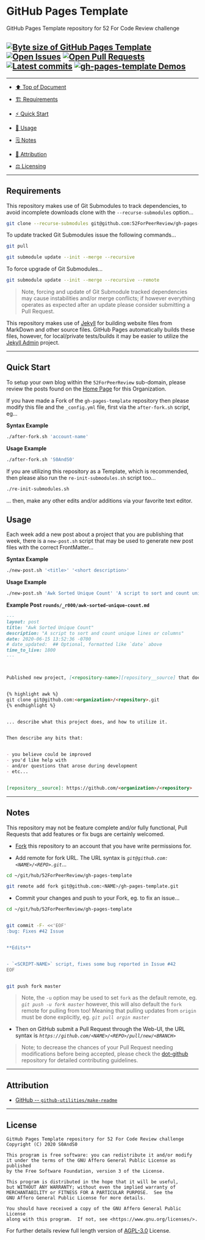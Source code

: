 # GitHub Pages Template
[heading__top]:
  #github-pages-template
  "&#x2B06; GitHub Pages Template repository for 52 For Code Review challenge"


GitHub Pages Template repository for 52 For Code Review challenge


## [![Byte size of GitHub Pages Template][badge__gh_pages__gh_pages_template__source_code]][gh_pages_template__gh_pages__source_code] [![Open Issues][badge__issues__gh_pages_template]][issues__gh_pages_template] [![Open Pull Requests][badge__pull_requests__gh_pages_template]][pull_requests__gh_pages_template] [![Latest commits][badge__commits__gh_pages_template__gh_pages]][commits__gh_pages_template__gh_pages] [![gh-pages-template Demos][badge__gh_pages__gh_pages_template]][gh_pages__gh_pages_template]



------


- [:arrow_up: Top of Document][heading__top]

- [:building_construction: Requirements][heading__requirements]

- [:zap: Quick Start][heading__quick_start]

- [&#x1F9F0; Usage][heading__usage]

- [&#x1F5D2; Notes][heading__notes]

- [:card_index: Attribution][heading__attribution]

- [:balance_scale: Licensing][heading__license]


------



## Requirements
[heading__requirements]:
  #requirements
  "&#x1F3D7; Prerequisites and/or dependencies that this project needs to function properly"


This repository makes use of Git Submodules to track dependencies, to avoid incomplete downloads clone with the `--recurse-submodules` option...


```Bash
git clone --recurse-submodules git@github.com:52ForPeerReview/gh-pages-template.git
```


To update tracked Git Submodules issue the following commands...


```Bash
git pull

git submodule update --init --merge --recursive
```


To force upgrade of Git Submodules...


```Bash
git submodule update --init --merge --recursive --remote
```


> Note, forcing and update of Git Submodule tracked dependencies may cause instabilities and/or merge conflicts; if however everything operates as expected after an update please consider submitting a Pull Request.


This repository makes use of [Jekyll][jekyllrb__home] for building website files from MarkDown and other source files. GitHub Pages automatically builds these files, however, for local/private tests/builds it may be easier to utilize the [Jekyll Admin][jekyll_admin__source] project.


___


## Quick Start
[heading__quick_start]:
  #quick-start
  "&#9889; Perhaps as easy as one, 2.0,..."


To setup your own blog within the `52ForPeerReview` sub-domain, please review the posts found on the [Home Page][52forpeerreview__gh_pages__home] for this Organization.


If you have made a Fork of the `gh-pages-template` repository then please modify this file and the `_config.yml` file, first via the `after-fork.sh` script, eg...


**Syntax Example**


```Bash
./after-fork.sh 'account-name'
```


**Usage Example**


```Bash
./after-fork.sh 'S0AndS0'
```


If you are utilizing this repository as a Template, which is recommended, then please also run the `re-init-submodules.sh` script too...


```Bash
./re-init-submodules.sh
```


... then, make any other edits and/or additions via your favorite text editor.


## Usage
[heading__usage]:
  #usage
  "&#x1F9F0;"


Each week add a new post about a project that you are publishing that week, there is a `new-post.sh` script that may be used to generate new post files with the correct FrontMatter...


**Syntax Example**


```Bash
./new-post.sh '<title>' '<short description>'
```


**Usage Example**


```Bash
./new-post.sh 'Awk Sorted Unique Count' 'A script to sort and count unique lines or columns'
```


**Example Post `rounds/_r000/awk-sorted-unique-count.md`**


```MarkDown
---
layout: post
title: "Awk Sorted Unique Count"
description: "A script to sort and count unique lines or columns"
date: 2020-06-15 13:52:36 -0700
# date_updated:  ## Optional, formatted like `date` above
time_to_live: 1800
---



Published new project, [<repository-name>][repository__source] that does stuff...


{% highlight awk %}
git clone git@github.com:<organization>/<repository>.git
{% endhighlight %}


... describe what this project does, and how to utilize it.


Then describe any bits that:


- you believe could be improved
- you'd like help with
- and/or questions that arose during development
- etc...


[repository__source]: https://github.com/<organization>/<repository>
```


___


## Notes
[heading__notes]:
  #notes
  "&#x1F5D2; Additional things to keep in mind when developing"


This repository may not be feature complete and/or fully functional, Pull Requests that add features or fix bugs are certainly welcomed.


- [Fork][gh_pages_template__fork_it] this repository to an account that you have write permissions for.

- Add remote for fork URL. The URL syntax is _`git@github.com:<NAME>/<REPO>.git`_...


```Bash
cd ~/git/hub/52ForPeerReview/gh-pages-template

git remote add fork git@github.com:<NAME>/gh-pages-template.git
```


- Commit your changes and push to your Fork, eg. to fix an issue...


```Bash
cd ~/git/hub/52ForPeerReview/gh-pages-template


git commit -F- <<'EOF'
:bug: Fixes #42 Issue


**Edits**


- `<SCRIPT-NAME>` script, fixes some bug reported in Issue #42
EOF


git push fork master
```


> Note, the `-u` option may be used to set `fork` as the default remote, eg. _`git push -u fork master`_ however, this will also default the `fork` remote for pulling from too! Meaning that pulling updates from `origin` must be done explicitly, eg. _`git pull orgin master`_


- Then on GitHub submit a Pull Request through the Web-UI, the URL syntax is _`https://github.com/<NAME>/<REPO>/pull/new/<BRANCH>`_


> Note; to decrease the chances of your Pull Request needing modifications before being accepted, please check the [dot-github](https://github.com/52ForPeerReview/.github) repository for detailed contributing guidelines.


___


## Attribution
[heading__attribution]:
  #attribution
  "&#x1F4C7; Resources that where helpful in building this project so far."


- [GitHub -- `github-utilities/make-readme`](https://github.com/github-utilities/make-readme)


___


## License
[heading__license]:
  #license
  "&#x2696; Legal side of Open Source"


```
GitHub Pages Template repository for 52 For Code Review challenge
Copyright (C) 2020 S0AndS0

This program is free software: you can redistribute it and/or modify
it under the terms of the GNU Affero General Public License as published
by the Free Software Foundation, version 3 of the License.

This program is distributed in the hope that it will be useful,
but WITHOUT ANY WARRANTY; without even the implied warranty of
MERCHANTABILITY or FITNESS FOR A PARTICULAR PURPOSE.  See the
GNU Affero General Public License for more details.

You should have received a copy of the GNU Affero General Public License
along with this program.  If not, see <https://www.gnu.org/licenses/>.
```


For further details review full length version of [AGPL-3.0][branch__current__license] License.



[branch__current__license]:
  /LICENSE
  "&#x2696; Full length version of AGPL-3.0 License"


[badge__commits__gh_pages_template__gh_pages]:
  https://img.shields.io/github/last-commit/52ForPeerReview/gh-pages-template/gh-pages.svg

[commits__gh_pages_template__gh_pages]:
  https://github.com/52ForPeerReview/gh-pages-template/commits/gh-pages
  "&#x1F4DD; History of changes on this branch"


[gh_pages_template__community]:
  https://github.com/52ForPeerReview/gh-pages-template/community
  "&#x1F331; Dedicated to functioning code"

[gh_pages_template__gh_pages]:
  https://github.com/52ForPeerReview/gh-pages-template/tree/
  "Source code examples hosted thanks to GitHub Pages!"

[badge__gh_pages__gh_pages_template]:
  https://img.shields.io/website/https/52ForPeerReview.github.io/gh-pages-template/index.html.svg?down_color=darkorange&down_message=Offline&label=Demo&logo=Demo%20Site&up_color=success&up_message=Online

[gh_pages__gh_pages_template]:
  https://52ForPeerReview.github.io/gh-pages-template/index.html
  "&#x1F52C; Check the example collection tests"

[issues__gh_pages_template]:
  https://github.com/52ForPeerReview/gh-pages-template/issues
  "&#x2622; Search for and _bump_ existing issues or open new issues for project maintainer to address."

[gh_pages_template__fork_it]:
  https://github.com/52ForPeerReview/gh-pages-template/
  "&#x1F531; Fork it!"

[pull_requests__gh_pages_template]:
  https://github.com/52ForPeerReview/gh-pages-template/pulls
  "&#x1F3D7; Pull Request friendly, though please check the Community guidelines"

[gh_pages_template__gh_pages__source_code]:
  https://github.com/52ForPeerReview/gh-pages-template/
  "&#x2328; Project source!"

[badge__issues__gh_pages_template]:
  https://img.shields.io/github/issues/52ForPeerReview/gh-pages-template.svg

[badge__pull_requests__gh_pages_template]:
  https://img.shields.io/github/issues-pr/52ForPeerReview/gh-pages-template.svg

[badge__gh_pages__gh_pages_template__source_code]:
  https://img.shields.io/github/repo-size/52ForPeerReview/gh-pages-template

[jekyllrb__home]:
  https://jekyllrb.com/
  "Home page for Jekyll documentation"

[jekyll_admin__source]:
  https://github.com/S0AndS0/Jekyll_Admin
  "Scripts for setting-up local/private Jekyll build environment"

[52forpeerreview__gh_pages__home]:
  https://52ForPeerReview.github.io/
  "Home page for the 52 For Peer Review challenge"
